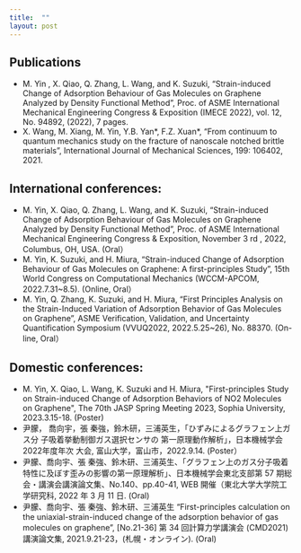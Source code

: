 ```yaml
---
title:  ""
layout: post
---
```


## Publications 
* M. Yin , X. Qiao, Q. Zhang, L. Wang, and K. Suzuki, “Strain-induced Change of Adsorption Behaviour of Gas Molecules on Graphene Analyzed by Density Functional Method”, Proc. of ASME International Mechanical Engineering Congress & Exposition (IMECE 2022), vol. 12, No. 94892, (2022), 7 pages. 
* X. Wang, M. Xiang, M. Yin, Y.B. Yan*, F.Z. Xuan*, “From continuum to quantum mechanics study on the fracture of nanoscale notched brittle materials”, International Journal of Mechanical Sciences, 199: 106402, 2021.

## International conferences:
* M. Yin, X. Qiao, Q. Zhang, L. Wang, and K. Suzuki, “Strain-induced Change of Adsorption Behaviour of Gas Molecules on Graphene Analyzed by Density Functional Method”, Proc. of ASME International Mechanical Engineering Congress & Exposition, November 3 rd , 2022, Columbus, OH, USA. (Oral）
* M. Yin, K. Suzuki, and H. Miura, “Strain-induced Change of Adsorption Behaviour of Gas Molecules on Graphene: A first-principles Study”, 15th World Congress on Computational Mechanics (WCCM-APCOM, 2022.7.31~8.5). (Online, Oral）
* M. Yin, Q. Zhang, K. Suzuki, and H. Miura, “First Principles Analysis on the Strain-Induced Variation of Adsorption Behavior of Gas Molecules on Graphene”, ASME Verification, Validation, and Uncertainty Quantification Symposium (VVUQ2022, 2022.5.25~26), No. 88370. (On-line, Oral）

## Domestic conferences:
* M. Yin, X. Qiao, L. Wang, K. Suzuki and H. Miura, "First-principles Study on Strain-induced Change of Adsorption Behaviors of NO2 Molecules on Graphene", The 70th JASP Spring Meeting 2023, Sophia University, 2023.3.15-18. (Poster)
* 尹朦， 喬向宇，張 秦強，鈴木研，三浦英生，「ひずみによるグラフェン上ガス分 子吸着挙動制御ガス選択センサの 第一原理動作解析」，日本機械学会2022年度年次 大会, 富山大学，富山市，2022.9.14. (Poster）
* 尹朦、喬向宇、張 秦強、鈴木研、三浦英生、「グラフェン上のガス分子吸着特性に及ぼす歪みの影響の第一原理解析」、日本機械学会東北支部第 57 期総会・講演会講演論文集、No.140、pp.40-41, WEB 開催（東北大学大学院工学研究科, 2022 年 3 月 11 日. (Oral)
* 尹朦、喬向宇、張 秦強、鈴木研、三浦英生 “First-principles calculation on the uniaxial-strain-induced change of the adsorption behavior of gas molecules on graphene”, [No.21-36] 第 34 回計算力学講演会 (CMD2021) 講演論文集, 2021.9.21-23，(札幌・オンライン). (Oral)
